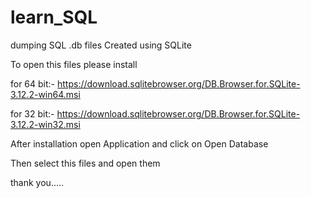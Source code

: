 # learn_SQL
dumping SQL .db files Created using SQLite

To open this files please install

for 64 bit:-
https://download.sqlitebrowser.org/DB.Browser.for.SQLite-3.12.2-win64.msi

for 32 bit:- 
https://download.sqlitebrowser.org/DB.Browser.for.SQLite-3.12.2-win32.msi

After installation open Application and click on Open Database

Then select this files and open them

thank you.....
